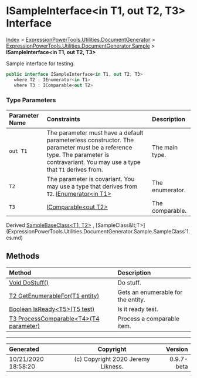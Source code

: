 ﻿# ISampleInterface&lt;in T1, out T2, T3> Interface

[Index](../index.md) > [ExpressionPowerTools.Utilities.DocumentGenerator](ExpressionPowerTools.Utilities.DocumentGenerator.a.md) > [ExpressionPowerTools.Utilities.DocumentGenerator.Sample](ExpressionPowerTools.Utilities.DocumentGenerator.Sample.n.md) > **ISampleInterface<in T1, out T2, T3>**

Sample interface for testing.

```csharp
public interface ISampleInterface<in T1, out T2, T3>
   where T2 : IEnumerator<in T1>
   where T3 : IComparable<out T2>
```

### Type Parameters

| Parameter Name | Constraints | Description |
| :-- | :-- | :-- |
| `out T1` | The parameter must have a default parameterless constructor. The parameter must be a reference type. The parameter is contravariant. You may use a type that `T1` derives from. | The main type. |
| `T2` | The parameter is covariant. You may use a type that derives from `T2`.  [IEnumerator&lt;in T1>](https://docs.microsoft.com/dotnet/api/system.collections.generic.ienumerator-1) | The enumerator. |
| `T3` | [IComparable&lt;out T2>](https://docs.microsoft.com/dotnet/api/system.icomparable-1) | The comparable. |

Derived  [SampleBaseClass&lt;T1, T2>](ExpressionPowerTools.Utilities.DocumentGenerator.Sample.SampleBaseClass`2.cs.md) ,  [SampleClass&lt;T>](ExpressionPowerTools.Utilities.DocumentGenerator.Sample.SampleClass`1.cs.md) 

## Methods

| Method | Description |
| :-- | :-- |
| [Void DoStuff()](ExpressionPowerTools.Utilities.DocumentGenerator.Sample.ISampleInterface`3.DoStuff.m.md) | Do stuff. |
| [T2 GetEnumerableFor(T1 entity)](ExpressionPowerTools.Utilities.DocumentGenerator.Sample.ISampleInterface`3.GetEnumerableFor.m.md) | Gets an enumerable for the entity. |
| [Boolean IsReady&lt;T5>(T5 test)](ExpressionPowerTools.Utilities.DocumentGenerator.Sample.ISampleInterface`3.IsReady.m.md) | Is it ready test. |
| [T3 ProcessComparable&lt;T4>(T4 parameter)](ExpressionPowerTools.Utilities.DocumentGenerator.Sample.ISampleInterface`3.ProcessComparable.m.md) | Process a comparable item. |

---

| Generated | Copyright | Version |
| :-- | :-: | --: |
| 10/21/2020 18:58:20 | (c) Copyright 2020 Jeremy Likness. | 0.9.7-beta |
